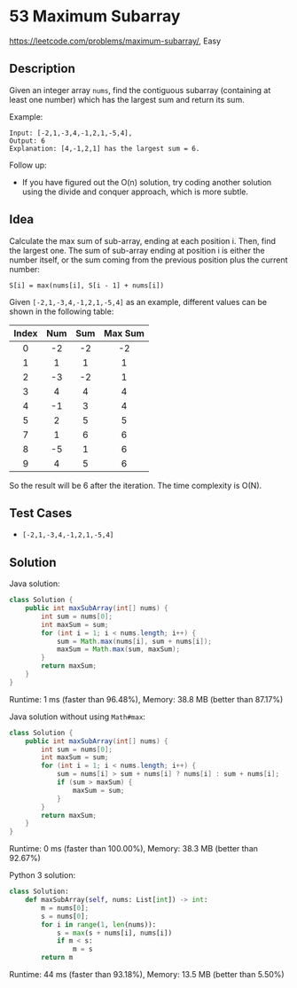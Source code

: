 # 53 Maximum Subarray

<https://leetcode.com/problems/maximum-subarray/>, Easy

## Description

Given an integer array `nums`, find the contiguous subarray (containing at least one number) which has the largest sum and return its sum.

Example:

```
Input: [-2,1,-3,4,-1,2,1,-5,4],
Output: 6
Explanation: [4,-1,2,1] has the largest sum = 6.
```

Follow up:

- If you have figured out the O(n) solution, try coding another solution using the divide and conquer approach, which is more subtle.

## Idea

Calculate the max sum of sub-array, ending at each position i. Then, find the
largest one. The sum of sub-array ending at position i is either the number
itself, or the sum coming from the previous position plus the current number:

    S[i] = max(nums[i], S[i - 1] + nums[i])

Given `[-2,1,-3,4,-1,2,1,-5,4]` as an example, different values can be shown in
the following table:

Index | Num   | Sum   | Max Sum
:---: | :---: | :---: | :-----:
0     |    -2 |    -2 |      -2
1     |     1 |     1 |       1
2     |    -3 |    -2 |       1
3     |     4 |     4 |       4
4     |    -1 |     3 |       4
5     |     2 |     5 |       5
7     |     1 |     6 |       6
8     |    -5 |     1 |       6
9     |     4 |     5 |       6

So the result will be 6 after the iteration. The time complexity is O(N).

## Test Cases

- `[-2,1,-3,4,-1,2,1,-5,4]`

## Solution

Java solution:

```java
class Solution {
    public int maxSubArray(int[] nums) {
        int sum = nums[0];
        int maxSum = sum;
        for (int i = 1; i < nums.length; i++) {
            sum = Math.max(nums[i], sum + nums[i]);
            maxSum = Math.max(sum, maxSum);
        }
        return maxSum;
    }
}
```

Runtime: 1 ms (faster than 96.48%), Memory: 38.8 MB (better than 87.17%)

Java solution without using `Math#max`:

```java
class Solution {
    public int maxSubArray(int[] nums) {
        int sum = nums[0];
        int maxSum = sum;
        for (int i = 1; i < nums.length; i++) {
            sum = nums[i] > sum + nums[i] ? nums[i] : sum + nums[i];
            if (sum > maxSum) {
                maxSum = sum;
            }
        }
        return maxSum;
    }
}
```

Runtime: 0 ms (faster than 100.00%), Memory: 38.3 MB (better than 92.67%)

Python 3 solution:

```py
class Solution:
    def maxSubArray(self, nums: List[int]) -> int:
        m = nums[0];
        s = nums[0];
        for i in range(1, len(nums)):
            s = max(s + nums[i], nums[i])
            if m < s:
                m = s
        return m
```

Runtime: 44 ms (faster than 93.18%), Memory: 13.5 MB (better than 5.50%)
